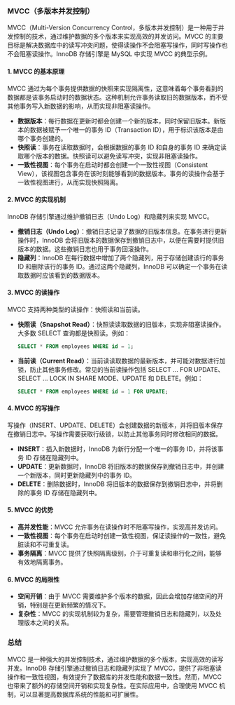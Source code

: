 ### MVCC（多版本并发控制）

MVCC（Multi-Version Concurrency Control，多版本并发控制）是一种用于并发控制的技术，通过维护数据的多个版本来实现高效的并发访问。MVCC 的主要目标是解决数据库中的读写冲突问题，使得读操作不会阻塞写操作，同时写操作也不会阻塞读操作。InnoDB 存储引擎是 MySQL 中实现 MVCC 的典型示例。

#### 1. **MVCC 的基本原理**

MVCC 通过为每个事务提供数据的快照来实现隔离性，这意味着每个事务看到的数据都是该事务启动时的数据状态。这种机制允许事务读取旧的数据版本，而不受其他事务写入新数据的影响，从而实现非阻塞读操作。

- **数据版本**：每行数据在更新时都会创建一个新的版本，同时保留旧版本。新版本的数据被赋予一个唯一的事务 ID（Transaction ID），用于标识该版本是由哪个事务创建的。
- **快照读**：事务在读取数据时，会根据数据的事务 ID 和自身的事务 ID 来确定读取哪个版本的数据。快照读可以避免读写冲突，实现非阻塞读操作。
- **一致性视图**：每个事务在启动时都会创建一个一致性视图（Consistent View），该视图包含事务在该时刻能够看到的数据版本。事务的读操作会基于一致性视图进行，从而实现快照隔离。

#### 2. **MVCC 的实现机制**

InnoDB 存储引擎通过维护撤销日志（Undo Log）和隐藏列来实现 MVCC。

- **撤销日志（Undo Log）**：撤销日志记录了数据的旧版本信息。在事务进行更新操作时，InnoDB 会将旧版本的数据保存到撤销日志中，以便在需要时提供旧版本的数据。这些撤销日志也用于事务回滚操作。
- **隐藏列**：InnoDB 在每行数据中增加了两个隐藏列，用于存储创建该行的事务 ID 和删除该行的事务 ID。通过这两个隐藏列，InnoDB 可以确定一个事务在读取数据时应该看到的数据版本。

#### 3. **MVCC 的读操作**

MVCC 支持两种类型的读操作：快照读和当前读。

- **快照读（Snapshot Read）**：快照读读取数据的旧版本，实现非阻塞读操作。大多数 SELECT 查询都是快照读。例如：
  ```sql
  SELECT * FROM employees WHERE id = 1;
  ```

- **当前读（Current Read）**：当前读读取数据的最新版本，并可能对数据进行加锁，防止其他事务修改。常见的当前读操作包括 SELECT ... FOR UPDATE、SELECT ... LOCK IN SHARE MODE、UPDATE 和 DELETE。例如：
  ```sql
  SELECT * FROM employees WHERE id = 1 FOR UPDATE;
  ```

#### 4. **MVCC 的写操作**

写操作（INSERT、UPDATE、DELETE）会创建数据的新版本，并将旧版本保存在撤销日志中。写操作需要获取行级锁，以防止其他事务同时修改相同的数据。

- **INSERT**：插入新数据时，InnoDB 为新行分配一个唯一的事务 ID，并将该事务 ID 存储在隐藏列中。
- **UPDATE**：更新数据时，InnoDB 将旧版本的数据保存到撤销日志中，并创建一个新版本，同时更新隐藏列中的事务 ID。
- **DELETE**：删除数据时，InnoDB 将旧版本的数据保存到撤销日志中，并将删除的事务 ID 存储在隐藏列中。

#### 5. **MVCC 的优势**

- **高并发性能**：MVCC 允许事务在读操作时不阻塞写操作，实现高并发访问。
- **一致性视图**：每个事务在启动时创建一致性视图，保证读操作的一致性，避免脏读和不可重复读。
- **事务隔离**：MVCC 提供了快照隔离级别，介于可重复读和串行化之间，能够有效地隔离事务。

#### 6. **MVCC 的局限性**

- **空间开销**：由于 MVCC 需要维护多个版本的数据，因此会增加存储空间的开销，特别是在更新频繁的情况下。
- **复杂性**：MVCC 的实现机制较为复杂，需要管理撤销日志和隐藏列，以及处理版本之间的关系。

### 总结

MVCC 是一种强大的并发控制技术，通过维护数据的多个版本，实现高效的读写并发。InnoDB 存储引擎通过撤销日志和隐藏列实现了 MVCC，提供了非阻塞读操作和一致性视图，有效提升了数据库的并发性能和数据一致性。然而，MVCC 也带来了额外的存储空间开销和实现复杂性。在实际应用中，合理使用 MVCC 机制，可以显著提高数据库系统的性能和可扩展性。